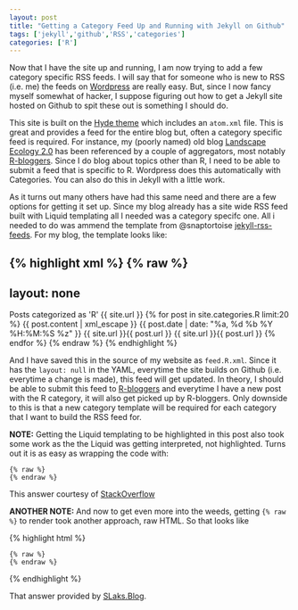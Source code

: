 ```yaml
---
layout: post
title: "Getting a Category Feed Up and Running with Jekyll on Github"
tags: ['jekyll','github','RSS','categories']
categories: ['R']
---
```


Now that I have the site up and running, I am now trying to add a few category specific RSS feeds.  I will say that for someone who is new to RSS (i.e. me) the feeds on [Wordpress](http://wordpress.com) are really easy.  But, since I now fancy myself somewhat of hacker, I suppose figuring out how to get a Jekyll site hosted on Github to spit these out is something I should do.

This site is built on the [Hyde theme](http://andhyde.com/) which includes an `atom.xml` file. This is great and provides a feed for the entire blog but, often a category specific feed is required.  For instance, my (poorly named) old blog [Landscape Ecology 2.0](http://landeco2point0.wordpress.com/) has been referenced by a couple of aggregators, most notably [R-bloggers](http://www.r-bloggers.com/).  Since I do blog about topics other than R, I need to be able to submit a feed that is specific to R.  Wordpress does this automatically with Categories.  You can also do this in Jekyll with a little work.

As it turns out many others have had this same need and there are a few options for getting it set up.  Since my blog already has a site wide RSS feed built with Liquid templating all I needed was a category specifc one.  All i needed to do was ammend the template from  @snaptortoise [jekyll-rss-feeds](https://github.com/snaptortoise/jekyll-rss-feeds).  For my blog, the template looks like:

{% highlight xml %}
{% raw %}
---
layout: none
---
<?xml version="1.0" encoding="UTF-8"?>
<rss version="2.0" xmlns:atom="http://www.w3.org/2005/Atom">
  <channel>
  	<title>{{ site.title | xml_escape }} - R</title>
		<description>Posts categorized as 'R'</description>
		<link>{{ site.url }}</link>
		<atom:link href="{{ site.url }}/feed.R.xml" rel="self" 
    type="application/rss+xml" />
		{% for post in site.categories.R limit:20 %}
			<item>
				<title>{{ post.title | xml_escape }}</title>
				<description>
          {{ post.content | xml_escape }}
        </description>
				<pubDate>
          {{ post.date | date: "%a, %d %b %Y %H:%M:%S %z" }}
        </pubDate>
				<link>{{ site.url }}{{ post.url }}</link>
				<guid isPermaLink="true">
          {{ site.url }}{{ post.url }}
        </guid>
			</item>
		{% endfor %}
	</channel>
</rss>
{% endraw %}
{% endhighlight %}

And I have saved this in the source of my website as `feed.R.xml`.  Since it has the `layout: null` in the YAML, everytime the site builds on Github (i.e. everytime a change is made), this feed will get updated.  In theory, I should be able to submit this feed to [R-bloggers](http://www.r-bloggers.com/add-your-blog/) and everytime I have a new post with the R category, it will also get picked up by R-bloggers.  Only downside to this is that a new category template will be required for each category that I want to build the RSS feed for.  

**NOTE:** Getting the Liquid templating to be highlighted in this post also took some work as the the Liquid was getting interpreted, not highlighted.  Turns out it is as easy as wrapping the code with:
<p>
  <code>&#123;% raw %}</code>
  <br>
  <code>&#123;% endraw %}</code>
</p> 

This answer courtesy of [StackOverflow](http://stackoverflow.com/questions/20568396/how-to-use-jekyll-code-in-inline-code-highlighting)

**ANOTHER NOTE:**
And now to get even more into the weeds, getting <code>&#123;% raw %}</code> to render took another approach, raw HTML.  So that looks like

{% highlight html %}
<p>
  <code>&#123;% raw %}</code>
  <br>
  <code>&#123;% endraw %}</code>
</p> 
{% endhighlight %}

That answer provided by
[SLaks.Blog](http://blog.slaks.net/2013-06-09/writing-about-jekyll-in-jekyll/).

